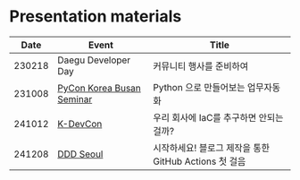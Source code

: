 # Presentation materials

| Date | Event | Title |
| ----------- | ----------- | ----------- |  
| 230218 | Daegu Developer Day | 커뮤니티 행사를 준비하여 |  
| 231008 | [PyCon Korea Busan Seminar](https://event-us.kr/pyconkr/event/71494) | Python 으로 만들어보는 업무자동화 |  
| 241012 | [K-DevCon](https://k-devcon.com/entry/DEVCON-2024-%EB%B0%9C%ED%91%9C-%EC%9E%90%EB%A3%8C-%EA%B3%B5%EC%9C%A0) | 우리 회사에 IaC를 추구하면 안되는 걸까? |  
| 241208 | [DDD Seoul](https://dddseoul.kr/) | 시작하세요! 블로그 제작을 통한 GitHub Actions 첫 걸음 |  
